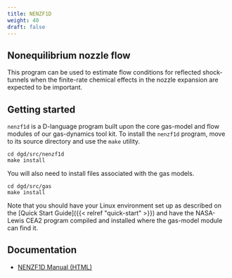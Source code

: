 ```yaml
---
title: NENZF1D
weight: 40
draft: false
---
```


## Nonequilibrium nozzle flow

This program can be used to estimate flow conditions
for reflected shock-tunnels when the finite-rate chemical effects
in the nozzle expansion are expected to be important.


## Getting started

`nenzf1d` is a D-language program built upon the core gas-model and flow modules
of our gas-dynamics tool kit.
To install the `nenzf1d` program, move to its source directory
and use the `make` utility.

    cd dgd/src/nenzf1d
    make install

You will also need to install files associated with the gas models.

    cd dgd/src/gas
    make install

Note that you should have your Linux environment set up as described on the
[Quick Start Guide]({{< relref "quick-start" >}}) and have the NASA-Lewis CEA2
program compiled and installed where the gas-model module can find it.


## Documentation
- [NENZF1D Manual (HTML)](/html/nenzf1d-manual.html)


